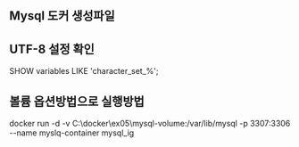 ## Mysql 도커 생성파일


## UTF-8 설정 확인

SHOW variables LIKE 'character_set_%';

## 볼륨 옵션방법으로 실행방법
docker run -d -v C:\docker\ex05\mysql-volume:/var/lib/mysql -p 3307:3306 
--name myslq-container mysql_ig 
